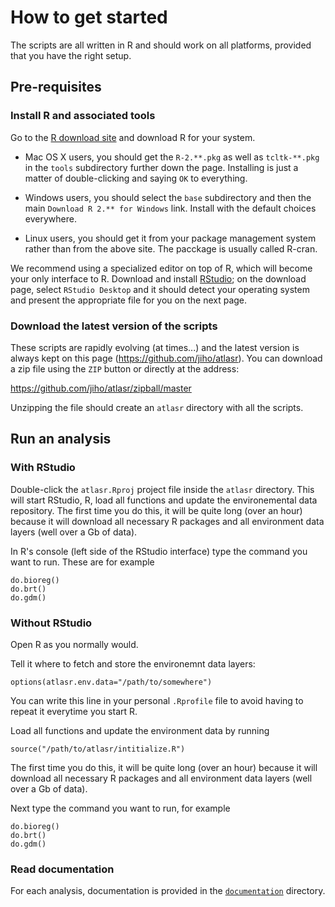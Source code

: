 
# How to get started

The scripts are all written in R and should work on all platforms, provided that you have the right setup.


## Pre-requisites

### Install R and associated tools

Go to the [R download site](http://cran.at.r-project.org/) and download R for your system.

*	Mac OS X users, you should get the `R-2.**.pkg` as well as `tcltk-**.pkg` in the `tools` subdirectory further down the page. Installing is just a matter of double-clicking and saying `OK` to everything.

*	Windows users, you should select the `base` subdirectory and then the main `Download R 2.** for Windows` link. Install with the default choices everywhere.

*   Linux users, you should get it from your package management system rather than from the above site. The pacckage is usually called R-cran.

We recommend using a specialized editor on top of R, which will become your only interface to R. Download and install [RStudio](http://rstudio.org/); on the download page, select `RStudio Desktop` and it should detect your operating system and present the appropriate file for you on the next page.


### Download the latest version of the scripts

These scripts are rapidly evolving (at times...) and the latest version is always kept on this page (https://github.com/jiho/atlasr). You can download a zip file using the `ZIP` button or directly at the address:

https://github.com/jiho/atlasr/zipball/master

Unzipping the file should create an `atlasr` directory with all the scripts.


## Run an analysis

### With RStudio

Double-click the `atlasr.Rproj` project file inside the `atlasr` directory. This will start RStudio, R, load all functions and update the environemental data repository. The first time you do this, it will be quite long (over an hour) because it will download all necessary R packages and all environment data layers (well over a Gb of data).

In R's console (left side of the RStudio interface) type the command you want to run. These are for example

    do.bioreg()
    do.brt()
    do.gdm()

### Without RStudio

Open R as you normally would.

Tell it where to fetch and store the environemnt data layers:

    options(atlasr.env.data="/path/to/somewhere")

You can write this line in your personal `.Rprofile` file to avoid having to repeat it everytime you start R.

Load all functions and update the environment data by running

    source("/path/to/atlasr/intitialize.R")

The first time you do this, it will be quite long (over an hour) because it will download all necessary R packages and all environment data layers (well over a Gb of data).

Next type the command you want to run, for example

    do.bioreg()
    do.brt()
    do.gdm()

### Read documentation

For each analysis, documentation is provided in the  [`documentation`](https://github.com/jiho/atlasr/tree/master/documentation) directory.

